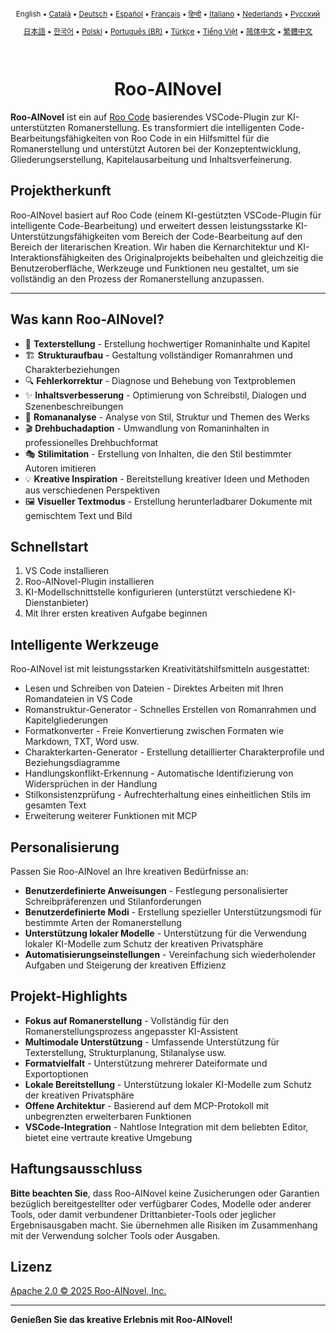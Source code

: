<div align="center">
<sub>

English • [Català](locales/ca/README.md) • [Deutsch](locales/de/README.md) • [Español](locales/es/README.md) • [Français](locales/fr/README.md) • [हिन्दी](locales/hi/README.md) • [Italiano](locales/it/README.md) • [Nederlands](locales/nl/README.md) • [Русский](locales/ru/README.md)

</sub>
<sub>

[日本語](locales/ja/README.md) • [한국어](locales/ko/README.md) • [Polski](locales/pl/README.md) • [Português (BR)](locales/pt-BR/README.md) • [Türkçe](locales/tr/README.md) • [Tiếng Việt](locales/vi/README.md) • [简体中文](locales/zh-CN/README.md) • [繁體中文](locales/zh-TW/README.md)

</sub>
</div>
<br>
<div align="center">
  <h1>Roo-AINovel</h1>
</div>

**Roo-AINovel** ist ein auf [Roo Code](https://github.com/RooCodeInc/Roo-Code) basierendes VSCode-Plugin zur KI-unterstützten Romanerstellung. Es transformiert die intelligenten Code-Bearbeitungsfähigkeiten von Roo Code in ein Hilfsmittel für die Romanerstellung und unterstützt Autoren bei der Konzeptentwicklung, Gliederungserstellung, Kapitelausarbeitung und Inhaltsverfeinerung.

## Projektherkunft

Roo-AINovel basiert auf Roo Code (einem KI-gestützten VSCode-Plugin für intelligente Code-Bearbeitung) und erweitert dessen leistungsstarke KI-Unterstützungsfähigkeiten vom Bereich der Code-Bearbeitung auf den Bereich der literarischen Kreation. Wir haben die Kernarchitektur und KI-Interaktionsfähigkeiten des Originalprojekts beibehalten und gleichzeitig die Benutzeroberfläche, Werkzeuge und Funktionen neu gestaltet, um sie vollständig an den Prozess der Romanerstellung anzupassen.

---

## Was kann Roo-AINovel?

- 📝 **Texterstellung** - Erstellung hochwertiger Romaninhalte und Kapitel
- 🏗️ **Strukturaufbau** - Gestaltung vollständiger Romanrahmen und Charakterbeziehungen
- 🔍 **Fehlerkorrektur** - Diagnose und Behebung von Textproblemen
- ✨ **Inhaltsverbesserung** - Optimierung von Schreibstil, Dialogen und Szenenbeschreibungen
- 🔬 **Romananalyse** - Analyse von Stil, Struktur und Themen des Werks
- 🎬 **Drehbuchadaption** - Umwandlung von Romaninhalten in professionelles Drehbuchformat
- 🎭 **Stilimitation** - Erstellung von Inhalten, die den Stil bestimmter Autoren imitieren
- 💡 **Kreative Inspiration** - Bereitstellung kreativer Ideen und Methoden aus verschiedenen Perspektiven
- 🖼️ **Visueller Textmodus** - Erstellung herunterladbarer Dokumente mit gemischtem Text und Bild

## Schnellstart

1. VS Code installieren
2. Roo-AINovel-Plugin installieren
3. KI-Modellschnittstelle konfigurieren (unterstützt verschiedene KI-Dienstanbieter)
4. Mit Ihrer ersten kreativen Aufgabe beginnen

## Intelligente Werkzeuge

Roo-AINovel ist mit leistungsstarken Kreativitätshilfsmitteln ausgestattet:

- Lesen und Schreiben von Dateien - Direktes Arbeiten mit Ihren Romandateien in VS Code
- Romanstruktur-Generator - Schnelles Erstellen von Romanrahmen und Kapitelgliederungen
- Formatkonverter - Freie Konvertierung zwischen Formaten wie Markdown, TXT, Word usw.
- Charakterkarten-Generator - Erstellung detaillierter Charakterprofile und Beziehungsdiagramme
- Handlungskonflikt-Erkennung - Automatische Identifizierung von Widersprüchen in der Handlung
- Stilkonsistenzprüfung - Aufrechterhaltung eines einheitlichen Stils im gesamten Text
- Erweiterung weiterer Funktionen mit MCP

## Personalisierung

Passen Sie Roo-AINovel an Ihre kreativen Bedürfnisse an:

- **Benutzerdefinierte Anweisungen** - Festlegung personalisierter Schreibpräferenzen und Stilanforderungen
- **Benutzerdefinierte Modi** - Erstellung spezieller Unterstützungsmodi für bestimmte Arten der Romanerstellung
- **Unterstützung lokaler Modelle** - Unterstützung für die Verwendung lokaler KI-Modelle zum Schutz der kreativen Privatsphäre
- **Automatisierungseinstellungen** - Vereinfachung sich wiederholender Aufgaben und Steigerung der kreativen Effizienz

## Projekt-Highlights

- **Fokus auf Romanerstellung** - Vollständig für den Romanerstellungsprozess angepasster KI-Assistent
- **Multimodale Unterstützung** - Umfassende Unterstützung für Texterstellung, Strukturplanung, Stilanalyse usw.
- **Formatvielfalt** - Unterstützung mehrerer Dateiformate und Exportoptionen
- **Lokale Bereitstellung** - Unterstützung lokaler KI-Modelle zum Schutz der kreativen Privatsphäre
- **Offene Architektur** - Basierend auf dem MCP-Protokoll mit unbegrenzten erweiterbaren Funktionen
- **VSCode-Integration** - Nahtlose Integration mit dem beliebten Editor, bietet eine vertraute kreative Umgebung

## Haftungsausschluss

**Bitte beachten Sie**, dass Roo-AINovel keine Zusicherungen oder Garantien bezüglich bereitgestellter oder verfügbarer Codes, Modelle oder anderer Tools, oder damit verbundener Drittanbieter-Tools oder jeglicher Ergebnisausgaben macht. Sie übernehmen alle Risiken im Zusammenhang mit der Verwendung solcher Tools oder Ausgaben.

## Lizenz

[Apache 2.0 © 2025 Roo-AINovel, Inc.](./LICENSE)

---

**Genießen Sie das kreative Erlebnis mit Roo-AINovel!** 